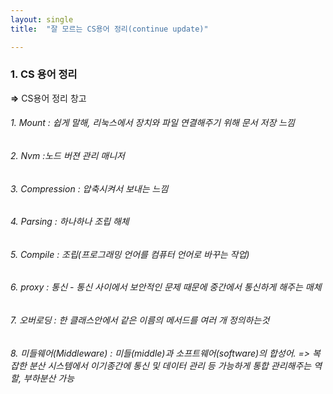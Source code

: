 ```yaml
---
layout: single
title:  "잘 모르는 CS용어 정리(continue update)"

---
```


### 1. CS 용어 정리

**=>** CS용어 정리 창고

###### 1. Mount : 쉽게 말해, 리눅스에서 장치와 파일 연결해주기 위해 문서 저장 느낌

###### 2. Nvm :노드 버젼 관리 매니저

###### 3. Compression : 압축시켜서 보내는 느낌

###### 4. Parsing : 하나하나 조립 해체

###### 5. Compile : 조립(프로그래밍 언어를 컴퓨터 언어로 바꾸는 작업)

###### 6. proxy : 통신 - 통신 사이에서 보안적인 문제 때문에 중간에서 통신하게 해주는 매체

###### 7. 오버로딩 : 한 클래스안에서 같은 이름의 메서드를 여러 개 정의하는것

###### 8. 미들웨어(Middleware) : 미들(middle)과 소프트웨어(software)의 합성어. => 복잡한 분산 시스템에서 이기종간에 통신 및 데이터 관리 등 가능하게 통합 관리해주는 역할, 부하분산 가능

